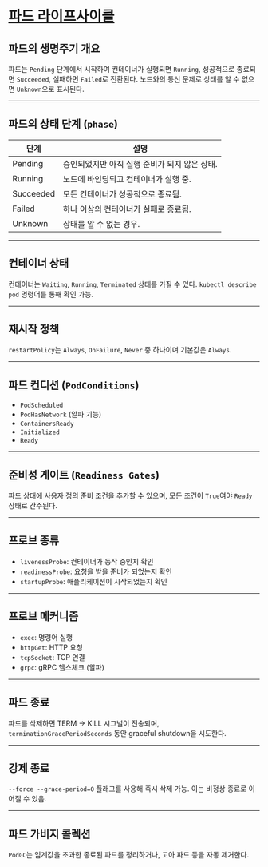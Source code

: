 # [파드 라이프사이클](https://kubernetes.io/ko/docs/concepts/workloads/pods/pod-lifecycle/)

## 파드의 생명주기 개요
파드는 `Pending` 단계에서 시작하여 컨테이너가 실행되면 `Running`, 성공적으로 종료되면 `Succeeded`, 실패하면 `Failed`로 전환된다. 노드와의 통신 문제로 상태를 알 수 없으면 `Unknown`으로 표시된다.

---

## 파드의 상태 단계 (`phase`)
| 단계 | 설명 |
|------|------|
| Pending | 승인되었지만 아직 실행 준비가 되지 않은 상태. |
| Running | 노드에 바인딩되고 컨테이너가 실행 중. |
| Succeeded | 모든 컨테이너가 성공적으로 종료됨. |
| Failed | 하나 이상의 컨테이너가 실패로 종료됨. |
| Unknown | 상태를 알 수 없는 경우. |

---

## 컨테이너 상태
컨테이너는 `Waiting`, `Running`, `Terminated` 상태를 가질 수 있다. `kubectl describe pod` 명령어를 통해 확인 가능.

---

## 재시작 정책
`restartPolicy`는 `Always`, `OnFailure`, `Never` 중 하나이며 기본값은 `Always`.

---

## 파드 컨디션 (`PodConditions`)
- `PodScheduled`
- `PodHasNetwork` (알파 기능)
- `ContainersReady`
- `Initialized`
- `Ready`

---

## 준비성 게이트 (`Readiness Gates`)
파드 상태에 사용자 정의 준비 조건을 추가할 수 있으며, 모든 조건이 `True`여야 `Ready` 상태로 간주된다.

---

## 프로브 종류
- `livenessProbe`: 컨테이너가 동작 중인지 확인
- `readinessProbe`: 요청을 받을 준비가 되었는지 확인
- `startupProbe`: 애플리케이션이 시작되었는지 확인

---

## 프로브 메커니즘
- `exec`: 명령어 실행
- `httpGet`: HTTP 요청
- `tcpSocket`: TCP 연결
- `grpc`: gRPC 헬스체크 (알파)

---

## 파드 종료
파드를 삭제하면 TERM → KILL 시그널이 전송되며, `terminationGracePeriodSeconds` 동안 graceful shutdown을 시도한다.

---

## 강제 종료
`--force --grace-period=0` 플래그를 사용해 즉시 삭제 가능. 이는 비정상 종료로 이어질 수 있음.

---

## 파드 가비지 콜렉션
`PodGC`는 임계값을 초과한 종료된 파드를 정리하거나, 고아 파드 등을 자동 제거한다.
